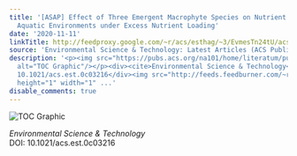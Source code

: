 ```yaml
---
title: '[ASAP] Effect of Three Emergent Macrophyte Species on Nutrient Retention in
  Aquatic Environments under Excess Nutrient Loading'
date: '2020-11-11'
linkTitle: http://feedproxy.google.com/~r/acs/esthag/~3/EvmesTn24tU/acs.est.0c03216
source: 'Environmental Science & Technology: Latest Articles (ACS Publications)'
description: '<p><img src="https://pubs.acs.org/na101/home/literatum/publisher/achs/journals/content/esthag/0/esthag.ahead-of-print/acs.est.0c03216/20201111/images/medium/es0c03216_0006.gif"
  alt="TOC Graphic"/></p><div><cite>Environmental Science & Technology</cite></div><div>DOI:
  10.1021/acs.est.0c03216</div><img src="http://feeds.feedburner.com/~r/acs/esthag/~4/EvmesTn24tU"
  height="1" width="1" ...'
disable_comments: true
---
```

<p><img src="https://pubs.acs.org/na101/home/literatum/publisher/achs/journals/content/esthag/0/esthag.ahead-of-print/acs.est.0c03216/20201111/images/medium/es0c03216_0006.gif" alt="TOC Graphic"/></p><div><cite>Environmental Science & Technology</cite></div><div>DOI: 10.1021/acs.est.0c03216</div><img src="http://feeds.feedburner.com/~r/acs/esthag/~4/EvmesTn24tU" height="1" width="1" ...